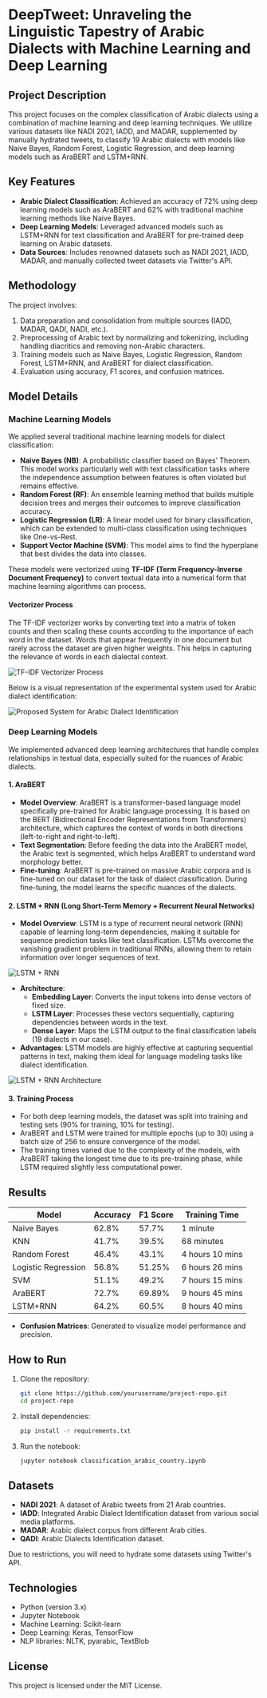 # DeepTweet: Unraveling the Linguistic Tapestry of Arabic Dialects with Machine Learning and Deep Learning

## Project Description
This project focuses on the complex classification of Arabic dialects using a combination of machine learning and deep learning techniques. We utilize various datasets like NADI 2021, IADD, and MADAR, supplemented by manually hydrated tweets, to classify 19 Arabic dialects with models like Naive Bayes, Random Forest, Logistic Regression, and deep learning models such as AraBERT and LSTM+RNN.

## Key Features
- **Arabic Dialect Classification**: Achieved an accuracy of 72% using deep learning models such as AraBERT and 62% with traditional machine learning methods like Naive Bayes.
- **Deep Learning Models**: Leveraged advanced models such as LSTM+RNN for text classification and AraBERT for pre-trained deep learning on Arabic datasets.
- **Data Sources**: Includes renowned datasets such as NADI 2021, IADD, MADAR, and manually collected tweet datasets via Twitter's API.

## Methodology
The project involves:
1. Data preparation and consolidation from multiple sources (IADD, MADAR, QADI, NADI, etc.).
2. Preprocessing of Arabic text by normalizing and tokenizing, including handling diacritics and removing non-Arabic characters.
3. Training models such as Naive Bayes, Logistic Regression, Random Forest, LSTM+RNN, and AraBERT for dialect classification.
4. Evaluation using accuracy, F1 scores, and confusion matrices.

## Model Details

### Machine Learning Models
We applied several traditional machine learning models for dialect classification:
- **Naive Bayes (NB)**: A probabilistic classifier based on Bayes’ Theorem. This model works particularly well with text classification tasks where the independence assumption between features is often violated but remains effective.
- **Random Forest (RF)**: An ensemble learning method that builds multiple decision trees and merges their outcomes to improve classification accuracy.
- **Logistic Regression (LR)**: A linear model used for binary classification, which can be extended to multi-class classification using techniques like One-vs-Rest.
- **Support Vector Machine (SVM)**: This model aims to find the hyperplane that best divides the data into classes.

These models were vectorized using **TF-IDF (Term Frequency-Inverse Document Frequency)** to convert textual data into a numerical form that machine learning algorithms can process.

#### Vectorizer Process
The TF-IDF vectorizer works by converting text into a matrix of token counts and then scaling these counts according to the importance of each word in the dataset. Words that appear frequently in one document but rarely across the dataset are given higher weights. This helps in capturing the relevance of words in each dialectal context. 

![TF-IDF Vectorizer Process](Result\TF-IDF.png)


Below is a visual representation of the experimental system used for Arabic dialect identification:

![Proposed System for Arabic Dialect Identification](Result\Methods.png)

### Deep Learning Models
We implemented advanced deep learning architectures that handle complex relationships in textual data, especially suited for the nuances of Arabic dialects.

#### 1. **AraBERT**
- **Model Overview**: AraBERT is a transformer-based language model specifically pre-trained for Arabic language processing. It is based on the BERT (Bidirectional Encoder Representations from Transformers) architecture, which captures the context of words in both directions (left-to-right and right-to-left).
- **Text Segmentation**: Before feeding the data into the AraBERT model, the Arabic text is segmented, which helps AraBERT to understand word morphology better.
- **Fine-tuning**: AraBERT is pre-trained on massive Arabic corpora and is fine-tuned on our dataset for the task of dialect classification. During fine-tuning, the model learns the specific nuances of the dialects.

#### 2. **LSTM + RNN (Long Short-Term Memory + Recurrent Neural Networks)**
- **Model Overview**: LSTM is a type of recurrent neural network (RNN) capable of learning long-term dependencies, making it suitable for sequence prediction tasks like text classification. LSTMs overcome the vanishing gradient problem in traditional RNNs, allowing them to retain information over longer sequences of text.

![LSTM + RNN](Result\LSTM-RNN.png)


- **Architecture**: 
    - **Embedding Layer**: Converts the input tokens into dense vectors of fixed size.
    - **LSTM Layer**: Processes these vectors sequentially, capturing dependencies between words in the text.
    - **Dense Layer**: Maps the LSTM output to the final classification labels (19 dialects in our case).
- **Advantages**: LSTM models are highly effective at capturing sequential patterns in text, making them ideal for language modeling tasks like dialect identification.

![LSTM + RNN Architecture](Result\Archi-LSTM+RNN.png)

#### 3. **Training Process**
- For both deep learning models, the dataset was split into training and testing sets (90% for training, 10% for testing).
- AraBERT and LSTM were trained for multiple epochs (up to 30) using a batch size of 256 to ensure convergence of the model.
- The training times varied due to the complexity of the models, with AraBERT taking the longest time due to its pre-training phase, while LSTM required slightly less computational power.

## Results

| Model                | Accuracy  | F1 Score  | Training Time |
|----------------------|-----------|-----------|---------------|
| Naive Bayes           | 62.8%     | 57.7%     | 1 minute      |
| KNN                  | 41.7%     | 39.5%     | 68 minutes    |
| Random Forest         | 46.4%     | 43.1%     | 4 hours 10 mins|
| Logistic Regression   | 56.8%     | 51.25%    | 6 hours 26 mins|
| SVM                  | 51.1%     | 49.2%     | 7 hours 15 mins|
| AraBERT              | 72.7%     | 69.89%    | 9 hours 45 mins|
| LSTM+RNN             | 64.2%     | 60.5%     | 8 hours 40 mins|

- **Confusion Matrices**: Generated to visualize model performance and precision.

## How to Run
1. Clone the repository:
    ```bash
    git clone https://github.com/yourusername/project-repo.git
    cd project-repo
    ```
2. Install dependencies:
    ```bash
    pip install -r requirements.txt
    ```
3. Run the notebook:
    ```bash
    jupyter notebook classification_arabic_country.ipynb
    ```

## Datasets
- **NADI 2021**: A dataset of Arabic tweets from 21 Arab countries.
- **IADD**: Integrated Arabic Dialect Identification dataset from various social media platforms.
- **MADAR**: Arabic dialect corpus from different Arab cities.
- **QADI**: Arabic Dialects Identification dataset.

Due to restrictions, you will need to hydrate some datasets using Twitter's API.

## Technologies
- Python (version 3.x)
- Jupyter Notebook
- Machine Learning: Scikit-learn
- Deep Learning: Keras, TensorFlow
- NLP libraries: NLTK, pyarabic, TextBlob

## License
This project is licensed under the MIT License.
